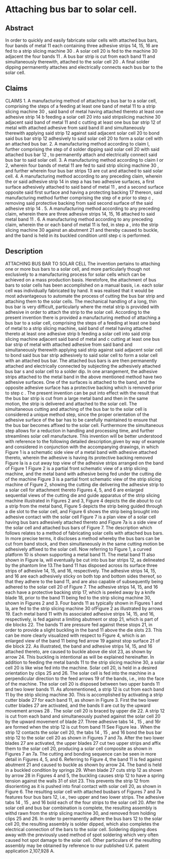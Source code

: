 # Attaching bus bar to solar cell.

## Abstract
In order to quickly and easily fabricate solar cells with attached bus bars, four bands of metal 11 each containing three adhesive strips 14, 15, 16 are fed to a strip slicing machine 30 . A solar cell 20 is fed to the machine 30 adjacent the four bands 11 . A bus bar strip is cut from each band 11 and simultaneously therewith, attached to the solar cell 20 . A final solder dipping permanently attaches and electrically connects each bus bar to the solar cell.

## Claims
CLAIMS 1. A manufacturing method of attaching a bus bar to a solar cell, comprising the steps of a feeding at least one band of metal 11 to a strip slicing machine 30 , said band of metal having attached thereto at least one adhesive strip 14 b feeding a solar cell 20 into said stripslicing machine 30 adjacent said band of metal 11 and c cutting at least one bus bar strip 12 of metal with attached adhesive from said band ill and simultaneously therewith applying said strip 12 against said adjacent solar cell 20 to bond said bus bar strip 12 adhesively to said solar cell 20 to form a solar cell with an attached bus bar. 2. A manufacturing method according to claim l, further comprising the step of d solder dipping said solar cell 20 with said attached bus bar 12 , to permanently attach and electrically connect said bus bar to said solar cell. 3. A manufacturing method according to claim I or 2, wherein four bands of metal 11 are fed to said strip slicing machine 30 , and further wherein four bus bar strips 13 are cut and attached to said solar cell. 4. A manufacturing method according to any preceding claim, wherein the or said adhesive strip 14 in step a has two adhesive surfaces, a first surface adhesively attached to said band of metal 11 , and a second surface opposite said first surface and having a protecting backing 17 thereon, said manufacturing method further comprising the step of e prior to step c , removing said protective backing from said second surface of the said adhesive strip 14 . 5. A manufacturing method according to any preceding claim, wherein there are three adhesive strips 14, 15, 16 attached to said metal band 11 . 6. A manufacturing method according to any preceding claim, wherein the or each band of metal 11 is fed, in step a , into the strip slicing machine 30 against an abutment 21 and thereby caused to buckle, and the band is held in its buckled condition until step c is performed.

## Description
ATTACHING BUS BAR TO SOLAR CELL The invention pertains to attaching one or more bus bars to a solar cell, and more particularly though not exclusively to a manufacturing process for solar cells which can be achieved on a mass production basis. Heretofore, the attachment of bus bars to solar cells has been accomplished on a manual basis, i.e. each solar cell was individually fabricated by hand. It was realised that it would be most advantageous to automate the process of cutting the bus bar strip and attaching them to the solar cells. The mechanical handling of a long, thin bus bar is very difficult, particularly where the metal strip is provided with adhesive in order to attach the strip to the solar cell. According to the present invention there is provided a manufacturing method of attaching a bus bar to a solar cell, comprising the steps of a feeding at least one band of metal to a strip slicing machine, said band of metal having attached thereto at least one adhesive strip b feeding a solar cell into said strip slicing machine adjacent said band of metal and c cutting at least one bus bar strip of metal with attached adhesive from said band and simultaneously therewith applying said strip against said adjacent solar cell to bond said bus bar strip adhesively to said solar cell to form a solar cell with an attached bus bar. The attached bus bars is are then permanently attached and electrically connected by subjecting the adhesively attached bus bar s and solar cell to a solder dip. In one arrangement, the adhesive strips attached to the metal band in the above mentioned method have two adhesive surfaces. One of the surfaces is attached to the band, and the opposite adhesive surface has a protective backing which is removed prior to step c . The present invention can be put into effect with the result that the bus bar strip is cut from a large metal band and then in the same motion, the strip is delivered and attached to the solar cell. The simultaneous cutting and attaching of the bus bar to the solar cell is considered a unique method step, since the proper orientation of the adhesive surface of the bar has to be carefully maintained to ensure that the bus bar becomes affixed to the solar cell. Furthermore the simultaneous step allows for a reduction in handling and processing time, and further streamlines solar cell manufacture. This invention will be better understood with reference to the following detailed description,given by way of example and considered in conjunction with the accompanying drawings, in which Figure 1 is a schematic side view of a metal band with adhesive attached thereto, wherein the adhesive is having its protective backing removed Figure la is a cut away top view of the adhesive strips arranged on the band of Figure 1 Figure 2 is a partial front schematic view of a strip slicing machine, and the metal band with adhesive being fed under the cutting die of the machine Figure 3 is a partial front schematic view of the strip slicing machine of Figure 2, showing the cutting die delivering the adhesive strip to a solar cell for attachment thereto Figures 4, 5, and 6 are enlarged sequential views of the cutting die and guide apparatus of the strip slicing machine illustrated in Figures 2 and 3, Figure 4 depicts the die about to cut a strip from the metal band, Figure 5 depicts the strip being guided through a die slot to the solar cell, and Figure 6 shows the strip being brought into adhesive contact with the solar cell Figure 7 is a plan view of a solar cell having bus bars adhesively attached thereto and Figure 7a is a side view of the solar cell and attached bus bars of Figure 7. The description which follows relates to a method of fabricating solar cells with attached bus bars. In more precise terms, it discloses a method whereby the bus bars can be cut from band stock, and then simultaneously in the same cutting motion be adhesively affixed to the solar cell. Now referring to Figure 1, a curved platform 10 is shown supporting a metal band 11. The metal band 11 also shown in Figure la, will eventually be cut into bus bar strips 12, as delineated by the phantom line 13.The band 11 has disposed across its surface three strips of adhesive 14, 15, and 16, respectively. The adhesive strips 14, 15, and 16 are each adhesively sticky on both top and bottom sides thereof, so that they adhere to the band 11, and are also capable of subsequently being adhered to the solar cell 20 of Figure 7. The adhesive strips 14, 15, and 16 each have a protective backing strip 17, which is peeled away by a knife blade 18, prior to the band 11 being fed to the strip slicing machine 30, shown in Figures 2 and 3. Four bands 11 as typically shown in Figures 1 and la, are fed to the strip slicing machine 30 ofFigure 2 as illustrated by arrows 19. Each metal band 11 with its associated adhesive strips 14, 15, and 16, respectively, is fed against a limiting abutment or stop 21, which is part of die blocks 22. The bands 11 are pressure fed against these stops 21, in order to provide a slight buckling in the band 11 above the die slots 23. This can be more clearly visualized with respect to Figure 4, which is an enlarged view of the band 11 being fed arrow 19 against stop surface 21 of die block 22. As illustrated, the band and adhesive strips 14, 15, and 16 attached thereto, are caused to buckle above die slot 23, as shown by arrow 24. This buckling is intentional as will be explained hereinafter. In addition to feeding the metal bands 11 to the strip slicing machine 30, a solar cell 20 is like wise fed into the machine. Solar cell 20, is held in a desired orientation by clips 25 and 26. The solar cell is fed into the machine in a perpendicular direction to the feed arrows 19 of the bands, i.e., into the face of the machine. The solar cell 20 is disposed between two upper bands 11 and two lower bands 11. As aforementioned, a strip 12 is cut from each band 11 by the strip slicing machine 30. This is accomplished by activating a strip cutter blade 27 for each band 11, as shown in Figure 3. First the two lower cutter blades 27 are activated, and the bands II are cut by the upward movement arrows 28 . The solar cell 20 is braced by upper die 22. A strip 12 is cut from each band and simultaneously pushed against the solar cell 20 by the upward movement of blade 27. Three adhesive tabs 14 , 15 , and 16r are formed when the strip 12 is cut from band 11 See Figure lea . When the strip 12 contacts the solar cell 20, the tabs 14 , 15 , and 16 bond the bus bar strip 12 to the solar cell 20 as shown in Figures 7 and 7a. After the two lower blades 27 are activated, the upper blades 27 cut two upper strips and affix them to the solar cell 20, producing a solar cell composite as shown in Figures 7 an 7a. The cutting and bonding sequence can be seen in more detail in Figures 4, 5, and 6. Referring to Figure 4, the band 11 is fed against abutment 21 and caused to buckle as shown by arrow 24. The band is held in a buckled condition by springs 29. When blade 27 cuts strip 12 as shown by arrow 28 in Figures 4 and 5, the buckling causes strip 12 to have a spring tension against the walls 31 of slot 23. This prevents the strip 12 from disorienting as it is pushed into final contact with solar cell 20, as shown in Figure 6. The resulting solar cell with attached busbars of Figures 7 and 7a features four bus bars 12, i.e., two upper and two lower strips. The adhesive tabs 14 , 15 , and 16 bold each of the four strips to the solar cell 20. After the solar cell and bus bar combination is complete, the resulting assembly is withd rawn from the strip slicing machine 30, and removed from holding clips 25 and 26. In order to permanently adhere the bus bars 12 to the solar cell 20, the resulting assembly is solder dipped, which also completes the electrical connection of the bars to the solar cell. Soldering dipping does away with the previously used method of spot soldering which very often caused hot spot damage to the solar cell. Other particulars of the resulting assembly may be obtained by reference to our published U.K. patent application 2,107,928 A.